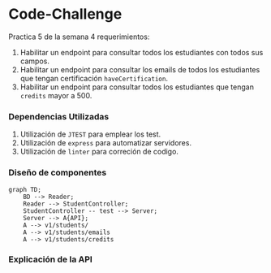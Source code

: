 # Code-Challenge
Practica 5 de la semana 4 requerimientos:

1. Habilitar un endpoint para consultar todos los estudiantes con todos sus campos.
2. Habilitar un endpoint para consultar los emails de todos los estudiantes que tengan certificación `haveCertification`.
3. Habilitar un endpoint para consultar todos los estudiantes que tengan `credits` mayor a 500.

### Dependencias Utilizadas

1. Utilización de `JTEST` para emplear los test.
2. Utilización de `express` para automatizar servidores.
3. Utilización de `linter` para correción de codigo.

### Diseño de componentes

```mermaid
graph TD;
    BD --> Reader;
    Reader --> StudentController;
    StudentController -- test --> Server;
    Server --> A{API};
    A --> v1/students/
    A --> v1/students/emails
    A --> v1/students/credits
```

### Explicación de la API
